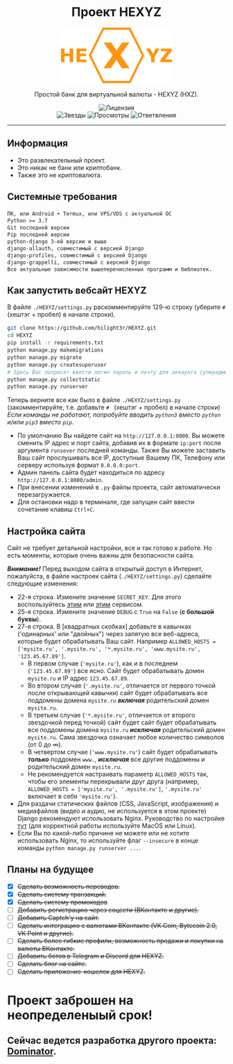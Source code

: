 <h1 align="center">Проект HEXYZ</h1>

<p align="center">
	<img src="static/images/logo.png" alt="Логотип проекта HEXYZ">
</p>

<p align="center">Простой банк для виртуальной валюты - HEXYZ (HXZ).</p>

<p align="center">
	<img src="https://img.shields.io/github/license/hilight3r/HEXYZ?label=%D0%9B%D0%B8%D1%86%D0%B5%D0%BD%D0%B7%D0%B8%D1%8F" alt="Лицензия">
	<br>
	<img src="https://img.shields.io/github/stars/hilight3r/HEXYZ?label=%D0%97%D0%B2%D0%B5%D0%B7%D0%B4%D1%8B" alt="Звезды">
	<img src="https://img.shields.io/github/watchers/hilight3r/HEXYZ?label=%D0%9F%D1%80%D0%BE%D1%81%D0%BC%D0%BE%D1%82%D1%80%D1%8B" alt="Просмотры">
	<img src="https://img.shields.io/github/forks/hilight3r/HEXYZ?label=%D0%9E%D1%82%D0%B2%D0%B5%D1%82%D0%B2%D0%BB%D0%B5%D0%BD%D0%B8%D1%8F" alt="Ответвления">
	<hr>
</p>

## Информация
- Это развлекательный проект.
- Это никак не банк или криптобанк.
- Также это не криптовалюта.

## Системные требования

```
ПК, или Android + Termux, или VPS/VDS с актуальной ОС
Python >= 3.7
Git последней версии
Pip последней версии
python-django 3-ей версии и выше
django-allauth, совместимый с версией Django
django-profiles, совместимый с версией Django
django-grappelli, совместимый с версией Django
Все актуальные зависимости вышеперечисленных программ и библиотек.
```

## Как запустить вебсайт HEXYZ
В файле `./HEXYZ/settings.py` раскомментируйте 129-ю строку (уберите `# ` (хештэг + пробел) в начале строки).
```bash
git clone https://github.com/hilight3r/HEXYZ.git
cd HEXYZ
pip install -r requirements.txt
python manage.py makemigrations
python manage.py migrate
python manage.py createsuperuser
# Здесь Вас попросят ввести логин пароль и почту для аккаунта суперадминистратора
python manage.py collectstatic
python manage.py runserver
```
Теперь верните все как было в файле `./HEXYZ/settings.py` (закомментируйте, т.е. добавьте `# ` (хештэг + пробел) в начале строки)
  *Если команды не работают, попробуйте вводить `python3` вместо `python` и/или `pip3` вместо `pip`*.
- По умолчанию Вы найдете сайт на `http://127.0.0.1:8000`. Вы можете сменить IP адрес и порт сайта, добавив их в формате `ip:port` после аргумента `runsever` последней команды. Также Вы можете заставить Ваш сайт прослушивать все IP, доступные Вашему ПК, Телефону или серверу используя формат `0.0.0.0:port`.
- Админ панель сайта будет находиться по адресу `http://127.0.0.1:8000/admin`.
- При внесении изменений в `.py` файлы проекта, сайт автоматически перезагружается.
- Для остановки надо в терминале, где запущен сайт ввести сочетание клавиш `Ctrl+C`.

## Настройка сайта
Сайт не требует детальной настройки, все и так готово к работе. Но есть моменты, которые очень важны для безопасности сайта.

***Внимание!*** Перед выходом сайта в открытый доступ в Интернет, пожалуйста, в файле настроек сайта (`./HEXYZ/settings.py`) сделайте следующие изменения:
- 22-я строка. Измените значение `SECRET_KEY`. Для этого воспользуйтесь [этим](https://djecrety.ir/) или [этим](https://passwordsgenerator.net/ru/?length=50&symbols=1&numbers=1&lowercase=1&uppercase=0&similar=0&ambiguous=1&client=1&autoselect=0) сервисом.
- 25-я строка. Измените значение `DEBUG` с `True` на `False` (**с большой буквы**).
- 27-я строка. В [квадратных скобках] добавьте в кавычках ('одинарных' или "двойных") через запятую все веб-адреса, которые будет обрабатывать Ваш сайт. Например `ALLOWED_HOSTS = ['mysite.ru', '.mysite.ru', '*.mysite.ru', 'www.mysite.ru', '123.45.67.89']`.
    - В первом случае (`'mysite.ru'`), как и в последнем (`'123.45.67.89'`) все ясно. Сайт будет обрабатывать домен `mysite.ru` и IP адрес `123.45.67.89`.
    - Во втором случае (`'.mysite.ru'`, отличается от первого точкой после открывающей кавычки) сайт будет обрабатывать все поддомены домена `mysite.ru` ***включая*** родительский домен `mysite.ru`.
    - В третьем случае (`'*.mysite.ru'`, отличается от второго звездочкой перед точкой) сайт будет сайт будет обрабатывать все поддомены домена `mysite.ru` ***исключая*** родительский домен `mysite.ru`. Сама звездочка означает любое количество символов (от 0 до ∞).
    - В четвертом случае (`'www.mysite.ru'`) сайт будет обрабатывать ***только*** поддомен `www.`, ***исключая*** все другие поддомены и родительский домен `mysite.ru`.
    - Не рекомендуется настраивать параметр `ALLOWED_HOSTS` так, чтобы его элементы перекрывали друг друга (например, `ALLOWED_HOSTS = ['mysite.ru', '.mysite.ru']`, `'.mysite.ru'` включает в себя `'mysite.ru'`).
- Для раздачи статических файлов (CSS, JavaScript, изображения) и медиафайлов (видео и аудио, не используется в этом проекте) Django рекомендуют использовать Nginx. Руководство по настройке [тут](https://webdevblog.ru/razvertyvanie-prilozheniya-na-django-s-uwsgi-i-nginx-v-proizvodstvennoj-srede/) (для корректной работы используйте MacOS или Linux).
- Если Вы по какой-либо причине не можете или не хотите использовать Nginx, то используйте флаг `--insecure` в конце команды `python manage.py runserver ...`.
    
## Планы на будущее
- [x] ~~Сделать возможность переводов.~~
- [x] ~~Сделать систему транзакций.~~
- [x] ~~Сделать систему промокодов~~
- [ ] ~~Добавить регистрацию через соцсети (ВКонтакте и другие).~~
- [ ] ~~Добавить Captch'у на сайт.~~
- [ ] ~~Сделать интеграцию с валютами ВКонтакте (VK Coin, Bytecoin 2.0, VK Point и другие).~~
- [ ] ~~Сделать более гибкие профили, возможность продажи и покупки на валюты ВКонтакте.~~
- [ ] ~~Добавить ботов в Telegram и Discord для HEXYZ.~~
- [ ] ~~Сделать блог на сайте.~~
- [ ] ~~Сделать приложение-кошелек для HEXYZ.~~

# Проект заброшен на неопределеныый срок!
## Сейчас ведется разработка другого проекта: [Dominator](https://github.com/hilight3r/Dominator).
